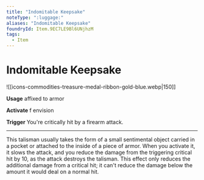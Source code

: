 ```yaml
---
title: "Indomitable Keepsake"
noteType: ":luggage:"
aliases: "Indomitable Keepsake"
foundryId: Item.9EC7LE9Bl6UNjhzM
tags:
  - Item
---
```


# Indomitable Keepsake
![[icons-commodities-treasure-medal-ribbon-gold-blue.webp|150]]

**Usage** affixed to armor

**Activate** f envision

**Trigger** You're critically hit by a firearm attack.

* * *

This talisman usually takes the form of a small sentimental object carried in a pocket or attached to the inside of a piece of armor. When you activate it, it slows the attack, and you reduce the damage from the triggering critical hit by 10, as the attack destroys the talisman. This effect only reduces the additional damage from a critical hit; it can't reduce the damage below the amount it would deal on a normal hit.
